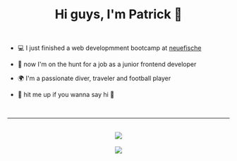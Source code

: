 <h1 align="center">Hi guys, I'm Patrick 👋</h1>

<br>

- 💻 I just finished a web developmment bootcamp at <a href="https://www.neuefische.de/"> neuefische </a>

- 🎯 now I'm on the hunt for a job as a junior frontend developer

- 🌍 I'm a passionate diver, traveler and football player

- 👋 hit me up if you wanna say hi 🙂
<br>

---

<br>

<div align="center">
<img class="img" src="https://github-readme-stats.vercel.app/api?username=FlyingMoe91&theme=blue-green&show_icons=true)" /></div>
<br>
<div align="center">
<img class="img" src="https://github-readme-stats.vercel.app/api/top-langs/?username=FlyingMoe91&theme=blue-green&layout=compact)" />
</div>
<!--
**FlyingMoe91/FlyingMoe91** is a ✨ _special_ ✨ repository because its `README.md` (this file) appears on your GitHub profile.

Here are some ideas to get you started:

- 🔭 I’m currently working on ...
- 🌱 I’m currently learning ...
- 👯 I’m looking to collaborate on ...
- 🤔 I’m looking for help with ...
- 💬 Ask me about ...
- 📫 How to reach me: ...
- 😄 Pronouns: ...
- ⚡ Fun fact: ...
-->
